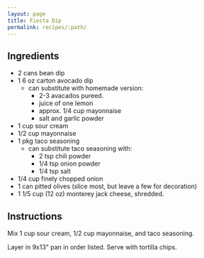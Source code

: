 ```yaml
---
layout: page
title: Fiesta Dip
permalink: recipes/:path/
---
```


## Ingredients

  - 2 cans bean dip
  - 1 6 oz carton avocado dip
    - can substitute with homemade version:
      - 2-3 avacados pureed.
      - juice of one lemon
      - approx. 1/4 cup mayonnaise
      - salt and garlic powder
  - 1 cup sour cream
  - 1/2 cup mayonnaise
  - 1 pkg taco seasoning
    - can substitute taco seasoning with:
      - 2 tsp chili powder
      - 1/4 tsp onion powder
      - 1/4 tsp salt
  - 1/4 cup finely chopped onion
  - 1 can pitted olives (slice most, but leave a few for decoration)
  - 1 1/5 cup (12 oz) monterey jack cheese, shredded.

## Instructions

Mix 1 cup sour cream, 1/2 cup mayonnaise, and taco seasoning.

Layer in 9x13" pan in order listed. Serve with tortilla chips.
